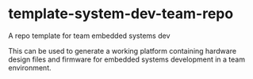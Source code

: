 # template-system-dev-team-repo
A repo template for team embedded systems dev

This can be used to generate a working platform containing hardware design files and firmware for embedded systems development in a team environment.
